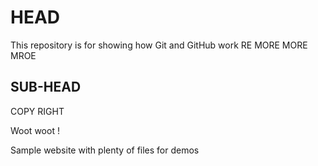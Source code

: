 # HEAD

This repository is for showing how Git and GitHub work
RE MORE MORE MROE

## SUB-HEAD
COPY RIGHT

Woot woot !
 
Sample website with plenty of files for demos
